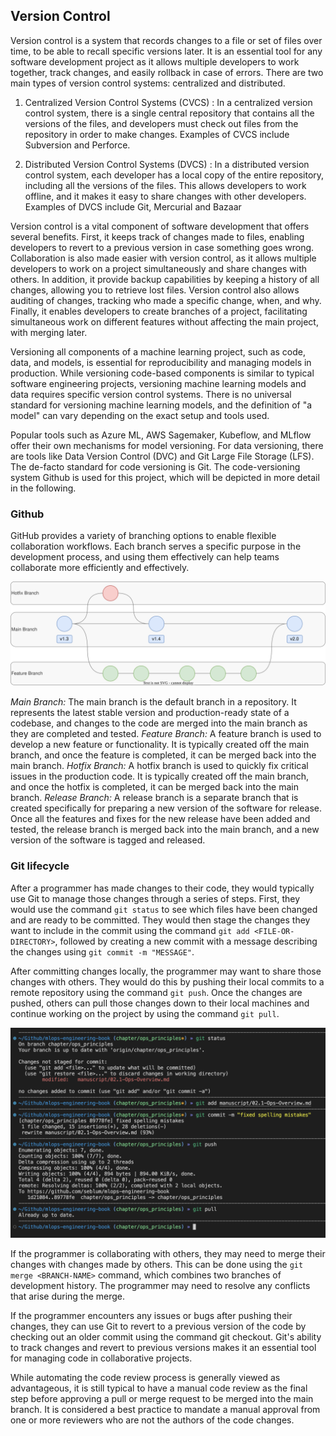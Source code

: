 
## Version Control

Version control is a system that records changes to a file or set of files over time, to be able to recall specific versions later. It is an essential tool for any software development project as it allows multiple developers to work together, track changes, and easily rollback in case of errors. There are two main types of version control systems: centralized and distributed.

1. Centralized Version Control Systems (CVCS) : In a centralized version control system, there is a single central repository that contains all the versions of the files, and developers must check out files from the repository in order to make changes. Examples of CVCS include Subversion and Perforce.
    
2. Distributed Version Control Systems (DVCS) : In a distributed version control system, each developer has a local copy of the entire repository, including all the versions of the files. This allows developers to work offline, and it makes it easy to share changes with other developers. Examples of DVCS include Git, Mercurial and Bazaar

Version control is a vital component of software development that offers several benefits. First, it keeps track of changes made to files, enabling developers to revert to a previous version in case something goes wrong. Collaboration is also made easier with version control, as it allows multiple developers to work on a project simultaneously and share changes with others. In addition, it provide backup capabilities by keeping a history of all changes, allowing you to retrieve lost files. Version control also allows auditing of changes, tracking who made a specific change, when, and why. Finally, it enables developers to create branches of a project, facilitating simultaneous work on different features without affecting the main project, with merging later.

Versioning all components of a machine learning project, such as code, data, and models, is essential for reproducibility and managing models in production. While versioning code-based components is similar to typical software engineering projects, versioning machine learning models and data requires specific version control systems. There is no universal standard for versioning machine learning models, and the definition of "a model" can vary depending on the exact setup and tools used. 

Popular tools such as Azure ML, AWS Sagemaker, Kubeflow, and MLflow offer their own mechanisms for model versioning. For data versioning, there are tools like Data Version Control (DVC) and Git Large File Storage (LFS). The de-facto standard for code versioning is Git. The code-versioning system Github is used for this project, which will be depicted in more detail in the following.

### Github

GitHub provides a variety of branching options to enable flexible collaboration workflows. Each branch serves a specific purpose in the development process, and using them effectively can help teams collaborate more efficiently and effectively.

![](./images/02-Ops_Principles/version-control.drawio.svg)

*Main Branch:* The main branch is the default branch in a repository. It represents the latest stable version and production-ready state of a codebase, and changes to the code are merged into the main branch as they are completed and tested.
*Feature Branch:* A feature branch is used to develop a new feature or functionality. It is typically created off the main branch, and once the feature is completed, it can be merged back into the main branch.
*Hotfix Branch:* A hotfix branch is used to quickly fix critical issues in the production code. It is typically created off the main branch, and once the hotfix is completed, it can be merged back into the main branch.
*Release Branch:* A release branch is a separate branch that is created specifically for preparing a new version of the software for release. Once all the features and fixes for the new release have been added and tested, the release branch is merged back into the main branch, and a new version of the software is tagged and released.


### Git lifecycle

After a programmer has made changes to their code, they would typically use Git to manage those changes through a series of steps. First, they would use the command `git status` to see which files have been changed and are ready to be committed. They would then stage the changes they want to include in the commit using the command `git add <FILE-OR-DIRECTORY>`, followed by creating a new commit with a message describing the changes using `git commit -m "MESSAGE"`.

After committing changes locally, the programmer may want to share those changes with others. They would do this by pushing their local commits to a remote repository using the command `git push`.  Once the changes are pushed, others can pull those changes down to their local machines and continue working on the project by using the command `git pull`.

![](./images/02-Ops_Principles/git-commands.png)

If the programmer is collaborating with others, they may need to merge their changes with changes made by others. This can be done using the `git merge <BRANCH-NAME>` command, which combines two branches of development history. The programmer may need to resolve any conflicts that arise during the merge.

If the programmer encounters any issues or bugs after pushing their changes, they can use Git to revert to a previous version of the code by checking out an older commit using the command git checkout. Git's ability to track changes and revert to previous versions makes it an essential tool for managing code in collaborative projects.

While automating the code review process is generally viewed as advantageous, it is still typical to have a manual code review as the final step before approving a pull or merge request to be merged into the main branch. It is considered a best practice to mandate a manual approval from one or more reviewers who are not the authors of the code changes.
